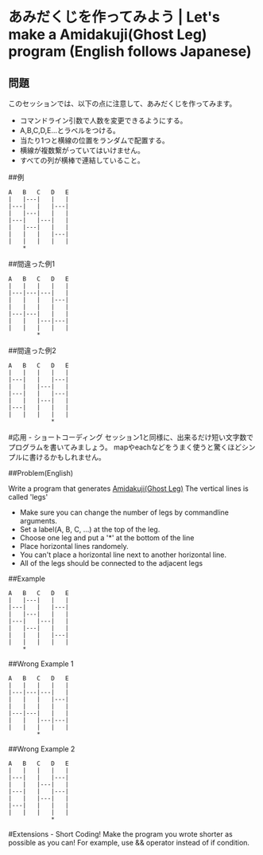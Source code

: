 # あみだくじを作ってみよう | Let's make a Amidakuji(Ghost Leg) program (English follows Japanese)

## 問題
このセッションでは、以下の点に注意して、あみだくじを作ってみます。
+   コマンドライン引数で人数を変更できるようにする。
+   A,B,C,D,E...とラベルをつける。
+   当たり1つと横線の位置をランダムで配置する。
+   横線が複数繋がっていてはいけません。
+   すべての列が横棒で連結していること。

##例
```
A   B   C   D   E
|   |---|   |   |
|---|   |   |---|
|   |---|   |   |
|---|   |---|   |
|   |---|   |   |
|   |   |   |---|
|   |   |   |   |
    *
```

##間違った例1
```
A   B   C   D   E
|   |   |   |   |
|---|---|---|   |
|   |   |   |---|
|   |   |   |   |
|---|---|   |   |
|   |   |---|---|
|   |   |   |   |
        *
```

##間違った例2
```
A   B   C   D   E
|   |   |   |   |
|---|   |   |---|
|   |   |---|   |
|---|   |   |---|
|   |   |---|   |
|---|   |   |   |
|   |   |   |   |
            *
```

#応用 - ショートコーディング
セッション1と同様に、出来るだけ短い文字数でプログラムを書いてみましょう。
mapやeachなどをうまく使うと驚くほどシンプルに書けるかもしれません。



##Problem(English)

Write a program that generates [Amidakuji(Ghost Leg)](http://en.wikipedia.org/wiki/Amidakuji)
The vertical lines is called 'legs'
+   Make sure you can change the number of legs by commandline arguments.
+   Set a label(A, B, C, ...) at the top of the leg.
+   Choose one leg and put a '*' at the bottom of the line
+   Place horizontal lines randomely.
+   You can't place a horizontal line next to another horizontal line.
+   All of the legs should be connected to the adjacent legs

##Example
```
A   B   C   D   E
|   |---|   |   |
|---|   |   |---|
|   |---|   |   |
|---|   |---|   |
|   |---|   |   |
|   |   |   |---|
|   |   |   |   |
    *
```

##Wrong Example 1
```
A   B   C   D   E
|   |   |   |   |
|---|---|---|   |
|   |   |   |---|
|   |   |   |   |
|---|---|   |   |
|   |   |---|---|
|   |   |   |   |
        *
```

##Wrong Example 2
```
A   B   C   D   E
|   |   |   |   |
|---|   |   |---|
|   |   |---|   |
|---|   |   |---|
|   |   |---|   |
|---|   |   |   |
|   |   |   |   |
            *
```

#Extensions - Short Coding!
Make the program you wrote shorter as possible as you can! For example, use && operator instead of if condition. 


